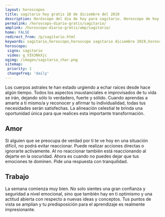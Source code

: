 ```yaml
---
layout: horoscopos
title: sagitario hoy gratis 18 de diciembre del 2019 
description: Horóscopo del dia de hoy para sagitario. Horoscopo de hoy 18 de diciembre del 2019. Las predicciones de amor, trabajo, vida personal gratis.
permalink: /horoscopo-diario-gratis/sagitario/
amplink: /horoscopo-diario-gratis/amp/sagitario/
home: FALSE
redirect_from: /p/sagitario.html
keywords: sagitario,horoscopo,horoscopo sagitario diciembre 2019,horoscopo sagitario hoy,tarot sagitario diciembre 2019,horoscopo sagitario,tarot sagitario hoy,horoscopo de hoy,horoscopo diario,tarot del amor,horoscopo de hoy sagitario,horoscopo diario del tarot, Horoscopo de hoy sagitario 18 de diciembre del 2019,horóscopo del día, el horoscopo de hoy
horoscopo:
 signo: sagitario
 video: g_VIh3NkXjc
ogimg: /images/sagitario_char.png
sitemap:
 priority: 1
 changefreq: 'daily'
---
```



Los cuerpos astrales te han estado urgiendo a echar raíces desde hace algún tiempo. Todos los aspectos insustanciales e improvisados de tu vida se irán, dejando sólo lo verdadero, fuerte y sólido. Cuando aprendas a amarte a ti mismo/a y reconocer y afirmar tu individualidad, todas tus necesidades serán satisfechas. La alineación celestial te brinda una oportunidad única para que realices esta importante transformación.

## Amor

Si alguien que se preocupa de verdad por ti te ve hoy en una situación difícil, no podrá evitar reaccionar. Puede realizar acciones directas o ignorarte activamente. Al no reaccionar también está reaccionando al dejarte en la oscuridad. Ahora es cuando no puedes dejar que tus emociones te dominen. Pide una respuesta con tranquilidad.

## Trabajo

La semana comienza muy bien. No solo sientes una gran confianza y seguridad a nivel emocional, sino que también hay en ti optimismo y una actitud abierta con respecto a nuevas ideas y conceptos. Tus puntos de vista se amplían y tu predisposición para el aprendizaje es realmente impresionante.